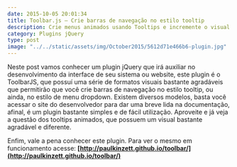 ```yaml
---
date: 2015-10-05 20:01:34
title: Toolbar.js – Crie barras de navegação no estilo tooltip
description: Crie menus animados usando Tooltips e incremente o visual de seu site e sistema.
category: Plugins jQuery
type: post
image: "../../static/assets/img/October2015/5612d71e466b6-plugin.jpg"
---
```


Neste post vamos conhecer um plugin jQuery que irá auxiliar no desenvolvimento da interface de seu sistema ou website, este plugin é o ToolbarJS, que possuí uma série de formatos visuais bastante agradáveis que permitirão que você crie barras de navegação no estilo tooltip, ou ainda, no estilo de menu dropdown. Existem diversos modelos, basta você acessar o site do desenvolvedor para dar uma breve lida na documentação, afinal, é um plugin bastante simples e de fácil utilização. Aproveite e já veja a questão dos tooltips animados, que possuem um visual bastante agradável e diferente.

Enfim, vale a pena conhecer este plugin. Para ver o mesmo em funcionamento acesse: **[http://paulkinzett.github.io/toolbar/](http://paulkinzett.github.io/toolbar/)**
